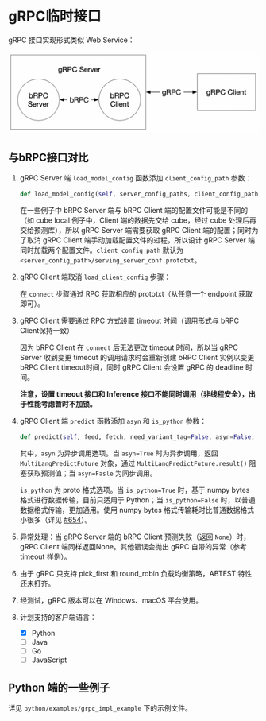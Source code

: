 # gRPC临时接口

gRPC 接口实现形式类似 Web Service：

![](grpc_impl.png)

## 与bRPC接口对比

1. gRPC Server 端 `load_model_config` 函数添加 `client_config_path` 参数：

   ```python
   def load_model_config(self, server_config_paths, client_config_path=None)
   ```

   在一些例子中 bRPC Server 端与 bRPC Client 端的配置文件可能是不同的（如 cube local 例子中，Client 端的数据先交给 cube，经过 cube 处理后再交给预测库），所以 gRPC Server 端需要获取 gRPC Client 端的配置；同时为了取消 gRPC Client 端手动加载配置文件的过程，所以设计 gRPC Server 端同时加载两个配置文件。`client_config_path` 默认为 `<server_config_path>/serving_server_conf.prototxt`。

2. gRPC Client 端取消 `load_client_config` 步骤：

   在 `connect` 步骤通过 RPC 获取相应的 prototxt（从任意一个 endpoint 获取即可）。

3. gRPC Client 需要通过 RPC 方式设置 timeout 时间（调用形式与 bRPC Client保持一致）

   因为 bRPC Client 在 `connect` 后无法更改 timeout 时间，所以当 gRPC Server 收到变更 timeout 的调用请求时会重新创建 bRPC Client 实例以变更 bRPC Client timeout时间，同时 gRPC Client 会设置 gRPC 的 deadline 时间。

   **注意，设置 timeout 接口和 Inference 接口不能同时调用（非线程安全），出于性能考虑暂时不加锁。**

4. gRPC Client 端 `predict` 函数添加 `asyn` 和 `is_python` 参数：

   ```python
   def predict(self, feed, fetch, need_variant_tag=False, asyn=False, is_python=True)
   ```

   其中，`asyn` 为异步调用选项。当 `asyn=True` 时为异步调用，返回 `MultiLangPredictFuture` 对象，通过 `MultiLangPredictFuture.result()` 阻塞获取预测值；当 `asyn=Fasle` 为同步调用。

   `is_python` 为 proto 格式选项。当 `is_python=True` 时，基于 numpy bytes 格式进行数据传输，目前只适用于 Python；当 `is_python=False` 时，以普通数据格式传输，更加通用。使用 numpy bytes 格式传输耗时比普通数据格式小很多（详见 [#654](https://github.com/PaddlePaddle/Serving/pull/654)）。

5. 异常处理：当 gRPC Server 端的 bRPC Client 预测失败（返回 `None`）时，gRPC Client 端同样返回None。其他错误会抛出 gRPC 自带的异常（参考 timeout 样例）。

6. 由于 gRPC 只支持 pick_first 和 round_robin 负载均衡策略，ABTEST 特性还未打齐。

7. 经测试，gRPC 版本可以在 Windows、macOS 平台使用。

8. 计划支持的客户端语言：

   - [x] Python
   - [ ] Java
   - [ ] Go
   - [ ] JavaScript

## Python 端的一些例子 

详见 `python/examples/grpc_impl_example` 下的示例文件。
